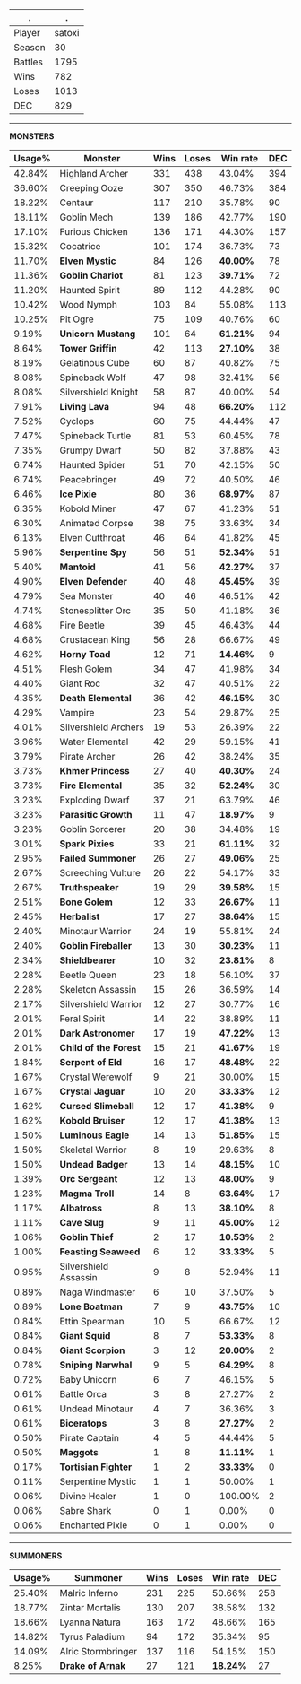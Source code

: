 .|.
|-|-
Player|satoxi
Season|30
Battles|1795
Wins|782
Loses|1013
DEC|829

---
**MONSTERS**

Usage%|Monster|Wins|Loses|Win rate|DEC|
-|-|-|-|-|-|
42.84%|Highland Archer|331|438|43.04%|394|
36.60%|Creeping Ooze|307|350|46.73%|384|
18.22%|Centaur|117|210|35.78%|90|
18.11%|Goblin Mech|139|186|42.77%|190|
17.10%|Furious Chicken|136|171|44.30%|157|
15.32%|Cocatrice|101|174|36.73%|73|
11.70%|**Elven Mystic**|84|126|**40.00%**|78|
11.36%|**Goblin Chariot**|81|123|**39.71%**|72|
11.20%|Haunted Spirit|89|112|44.28%|90|
10.42%|Wood Nymph|103|84|55.08%|113|
10.25%|Pit Ogre|75|109|40.76%|60|
9.19%|**Unicorn Mustang**|101|64|**61.21%**|94|
8.64%|**Tower Griffin**|42|113|**27.10%**|38|
8.19%|Gelatinous Cube|60|87|40.82%|75|
8.08%|Spineback Wolf|47|98|32.41%|56|
8.08%|Silvershield Knight|58|87|40.00%|54|
7.91%|**Living Lava**|94|48|**66.20%**|112|
7.52%|Cyclops|60|75|44.44%|47|
7.47%|Spineback Turtle|81|53|60.45%|78|
7.35%|Grumpy Dwarf|50|82|37.88%|43|
6.74%|Haunted Spider|51|70|42.15%|50|
6.74%|Peacebringer|49|72|40.50%|46|
6.46%|**Ice Pixie**|80|36|**68.97%**|87|
6.35%|Kobold Miner|47|67|41.23%|51|
6.30%|Animated Corpse|38|75|33.63%|34|
6.13%|Elven Cutthroat|46|64|41.82%|45|
5.96%|**Serpentine Spy**|56|51|**52.34%**|51|
5.40%|**Mantoid**|41|56|**42.27%**|37|
4.90%|**Elven Defender**|40|48|**45.45%**|39|
4.79%|Sea Monster|40|46|46.51%|42|
4.74%|Stonesplitter Orc|35|50|41.18%|36|
4.68%|Fire Beetle|39|45|46.43%|44|
4.68%|Crustacean King|56|28|66.67%|49|
4.62%|**Horny Toad**|12|71|**14.46%**|9|
4.51%|Flesh Golem|34|47|41.98%|34|
4.40%|Giant Roc|32|47|40.51%|22|
4.35%|**Death Elemental**|36|42|**46.15%**|30|
4.29%|Vampire|23|54|29.87%|25|
4.01%|Silvershield Archers|19|53|26.39%|22|
3.96%|Water Elemental|42|29|59.15%|41|
3.79%|Pirate Archer|26|42|38.24%|35|
3.73%|**Khmer Princess**|27|40|**40.30%**|24|
3.73%|**Fire Elemental**|35|32|**52.24%**|30|
3.23%|Exploding Dwarf|37|21|63.79%|46|
3.23%|**Parasitic Growth**|11|47|**18.97%**|9|
3.23%|Goblin Sorcerer|20|38|34.48%|19|
3.01%|**Spark Pixies**|33|21|**61.11%**|32|
2.95%|**Failed Summoner**|26|27|**49.06%**|25|
2.67%|Screeching Vulture|26|22|54.17%|33|
2.67%|**Truthspeaker**|19|29|**39.58%**|15|
2.51%|**Bone Golem**|12|33|**26.67%**|11|
2.45%|**Herbalist**|17|27|**38.64%**|15|
2.40%|Minotaur Warrior|24|19|55.81%|24|
2.40%|**Goblin Fireballer**|13|30|**30.23%**|11|
2.34%|**Shieldbearer**|10|32|**23.81%**|8|
2.28%|Beetle Queen|23|18|56.10%|37|
2.28%|Skeleton Assassin|15|26|36.59%|14|
2.17%|Silvershield Warrior|12|27|30.77%|16|
2.01%|Feral Spirit|14|22|38.89%|11|
2.01%|**Dark Astronomer**|17|19|**47.22%**|13|
2.01%|**Child of the Forest**|15|21|**41.67%**|19|
1.84%|**Serpent of Eld**|16|17|**48.48%**|22|
1.67%|Crystal Werewolf|9|21|30.00%|15|
1.67%|**Crystal Jaguar**|10|20|**33.33%**|12|
1.62%|**Cursed Slimeball**|12|17|**41.38%**|9|
1.62%|**Kobold Bruiser**|12|17|**41.38%**|13|
1.50%|**Luminous Eagle**|14|13|**51.85%**|15|
1.50%|Skeletal Warrior|8|19|29.63%|8|
1.50%|**Undead Badger**|13|14|**48.15%**|10|
1.39%|**Orc Sergeant**|12|13|**48.00%**|9|
1.23%|**Magma Troll**|14|8|**63.64%**|17|
1.17%|**Albatross**|8|13|**38.10%**|8|
1.11%|**Cave Slug**|9|11|**45.00%**|12|
1.06%|**Goblin Thief**|2|17|**10.53%**|2|
1.00%|**Feasting Seaweed**|6|12|**33.33%**|5|
0.95%|Silvershield Assassin|9|8|52.94%|11|
0.89%|Naga Windmaster|6|10|37.50%|5|
0.89%|**Lone Boatman**|7|9|**43.75%**|10|
0.84%|Ettin Spearman|10|5|66.67%|12|
0.84%|**Giant Squid**|8|7|**53.33%**|8|
0.84%|**Giant Scorpion**|3|12|**20.00%**|2|
0.78%|**Sniping Narwhal**|9|5|**64.29%**|8|
0.72%|Baby Unicorn|6|7|46.15%|5|
0.61%|Battle Orca|3|8|27.27%|2|
0.61%|Undead Minotaur|4|7|36.36%|3|
0.61%|**Biceratops**|3|8|**27.27%**|2|
0.50%|Pirate Captain|4|5|44.44%|5|
0.50%|**Maggots**|1|8|**11.11%**|1|
0.17%|**Tortisian Fighter**|1|2|**33.33%**|0|
0.11%|Serpentine Mystic|1|1|50.00%|1|
0.06%|Divine Healer|1|0|100.00%|2|
0.06%|Sabre Shark|0|1|0.00%|0|
0.06%|Enchanted Pixie|0|1|0.00%|0|

---
**SUMMONERS**

Usage%|Summoner|Wins|Loses|Win rate|DEC|
-|-|-|-|-|-|
25.40%|Malric Inferno|231|225|50.66%|258|
18.77%|Zintar Mortalis|130|207|38.58%|132|
18.66%|Lyanna Natura|163|172|48.66%|165|
14.82%|Tyrus Paladium|94|172|35.34%|95|
14.09%|Alric Stormbringer|137|116|54.15%|150|
8.25%|**Drake of Arnak**|27|121|**18.24%**|27|
